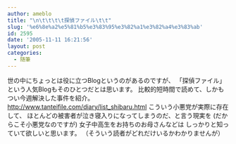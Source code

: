 ```yaml
---
author: ameblo
title: "\n\t\t\t\t探偵ファイル\t\t"
slug: '%e6%8e%a2%e5%81%b5%e3%83%95%e3%82%a1%e3%82%a4%e3%83%ab'
id: 2595
date: '2005-11-11 16:21:56'
layout: post
categories:
  - 随筆
---
```


世の中にちょっとは役に立つBlogというのがあるのですが、 「探偵ファイル」という人気Blogもそのひとつだとは思います。 比較的短時間で読めて、しかもつい今週解決した事件を紹介。 http://www.tanteifile.com/diary/list_shibaru.html こういう小悪党が実際に存在して、 ほとんどの被害者が泣き寝入りになってしまうのだ、と言う現実を (だからこそ小悪党なのですが) 女子中高生をお持ちのお母さんなどは しっかりと知っていて欲しいと思います。 （そういう読者がどれだけいるかわかりませんが）